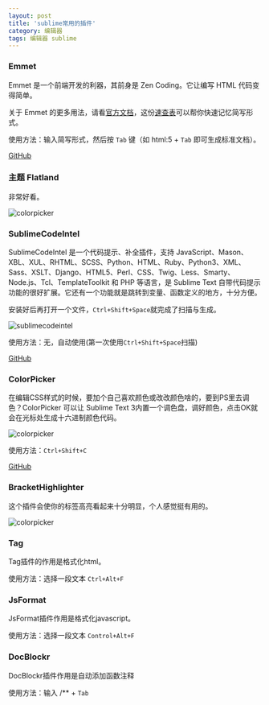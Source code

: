 ```yaml
---
layout: post
title: 'sublime常用的插件'
category: 编辑器
tags: 编辑器 sublime 
---
```




### Emmet 

Emmet 是一个前端开发的利器，其前身是 Zen Coding。它让编写 HTML 代码变得简单。

关于 Emmet 的更多用法，请看[官方文档](http://docs.emmet.io/)，这份[速查表](http://docs.emmet.io/cheat-sheet/)可以帮你快速记忆简写形式。

使用方法：输入简写形式，然后按 `Tab` 键（如 html:5 + `Tab` 即可生成标准文档）。

[GitHub](https://github.com/sergeche/emmet-sublime)




### 主题 Flatland

非常好看。

![colorpicker](http://bigbanana.github.io/web/files/flatland.png)




### SublimeCodeIntel 

Sublime​Code​Intel 是一个代码提示、补全插件，支持 JavaScript、Mason、XBL、XUL、RHTML、SCSS、Python、HTML、Ruby、Python3、XML、Sass、XSLT、Django、HTML5、Perl、CSS、Twig、Less、Smarty、Node.js、Tcl、TemplateToolkit 和 PHP 等语言，是 Sublime Text 自带代码提示功能的很好扩展。它还有一个功能就是跳转到变量、函数定义的地方，十分方便。

安装好后再打开一个文件，`Ctrl+Shift+Space`就完成了扫描与生成。

![sublimecodeintel](http://bigbanana.github.io/web/files/sublimecodeintel.png)

使用方法：无，自动使用(第一次使用`Ctrl+Shift+Space`扫描)

[GitHub](https://github.com/SublimeCodeIntel/SublimeCodeIntel)




### ColorPicker 

在编辑CSS样式的时候，要加个自己喜欢颜色或改改颜色啥的，要到PS里去调色？ColorPicker 可以让 Sublime Text 3内置一个调色盘，调好颜色，点击OK就会在光标处生成十六进制颜色代码。

![colorpicker](http://bigbanana.github.io/web/files/colorpicker.png)

使用方法：`Ctrl+Shift+C`

[GitHub](https://github.com/weslly/ColorPicker)




### BracketHighlighter

这个插件会使你的标签高亮看起来十分明显，个人感觉挺有用的。

![colorpicker](http://bigbanana.github.io/web/files/brackethighlighter.png)




### Tag

Tag插件的作用是格式化html。

使用方法：选择一段文本 `Ctrl+Alt+F`




### JsFormat

JsFormat插件作用是格式化javascript。

使用方法：选择一段文本 `Control+Alt+F`



### DocBlockr

DocBlockr插件作用是自动添加函数注释

使用方法：输入 /** + `Tab`